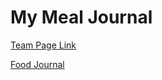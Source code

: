 # My Meal Journal

[Team Page Link](https://github.com/cse110-fa22-group29/cse110-fa22-group29/blob/main/admin/team.md)

[Food Journal](https://cse110-fa22-group29.github.io/cse110-fa22-group29/)

